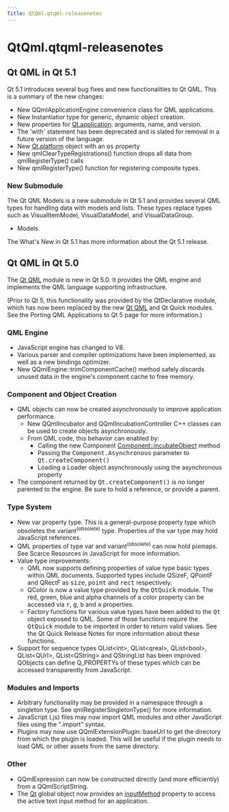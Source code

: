 ```yaml
---
Title: QtQml.qtqml-releasenotes
---
```


# QtQml.qtqml-releasenotes

<span class="subtitle"></span>
<!-- $$$qtqml-releasenotes.html-description -->
<h2>Qt QML in Qt 5.1</h2>
<p>Qt 5.1 introduces several bug fixes and new functionalities to Qt QML. This is a summary of the new changes:</p>
<ul>
<li>New QQmlApplicationEngine convenience class for QML applications.</li>
<li>New Instantiatior type for generic, dynamic object creation.</li>
<li>New properties for <a href="QtQml.Qt.md#application-prop">Qt.application</a>: arguments, name, and version.</li>
<li>The 'with' statement has been deprecated and is slated for removal in a future version of the language.</li>
<li>New <a href="QtQml.Qt.md#platform-prop">Qt.platform</a> object with an <tt>os</tt> property</li>
<li>New qmlClearTypeRegistrations() function drops all data from qmlRegisterType() calls</li>
<li>New qmlRegisterType() function for registering composite types.</li>
</ul>
<h3>New Submodule</h3>
<p>The Qt QML Models is a new submodule in Qt 5.1 and provides several QML types for handling data with models and lists. These types replace types such as VisualItemModel, VisualDataModel, and VisualDataGroup.</p>
<ul>
<li>Models</li>
</ul>
<p>The What's New in Qt 5.1 has more information about the Qt 5.1 release.</p>
<h2>Qt QML in Qt 5.0</h2>
<p>The <a href="QtQml.qtqml-index.md">Qt QML</a> module is new in Qt 5.0&#x2e; It provides the QML engine and implements the QML language supporting infrastructure.</p>
<p>(Prior to Qt 5, this functionality was provided by the QtDeclarative module, which has now been replaced by the new <a href="QtQml.qtqml-index.md">Qt QML</a> and Qt Quick modules. See the Porting QML Applications to Qt 5 page for more information.)</p>
<h3>QML Engine</h3>
<ul>
<li>JavaScript engine has changed to V8.</li>
<li>Various parser and compiler optimizations have been implemented, as well as a new bindings optimizer.</li>
<li>New QQmlEngine::trimComponentCache() method safely discards unused data in the engine's component cache to free memory.</li>
</ul>
<h3>Component and Object Creation</h3>
<ul>
<li>QML objects can now be created asynchronously to improve application performance.<ul>
<li>New QQmlIncubator and QQmlIncubationController C++ classes can be used to create objects asynchronously.</li>
<li>From QML code, this behavior can enabled by:<ul>
<li>Calling the new Component <a href="QtQml.Component.md#incubateObject-method">Component::incubateObject</a> method</li>
<li>Passing the <tt>Component.Asynchronous</tt> parameter to <tt>Qt.createComponent()</tt></li>
<li>Loading a Loader object asynchronously using the asynchronous property</li>
</ul>
</li>
</ul>
</li>
<li>The component returned by <tt>Qt.createComponent()</tt> is no longer parented to the engine. Be sure to hold a reference, or provide a parent.</li>
</ul>
<h3>Type System</h3>
<ul>
<li>New var property type. This is a general-purpose property type which obsoletes the variant<sup>(obsolete)</sup> type. Properties of the var type may hold JavaScript references.</li>
<li>QML properties of type var and variant<sup>(obsolete)</sup> can now hold pixmaps. See Scarce Resources in JavaScript for more information.</li>
<li>Value type improvements:<ul>
<li>QML now supports defining properties of value type basic types within QML documents. Supported types include QSizeF, QPointF and QRectF as <tt>size</tt>, <tt>point</tt> and <tt>rect</tt> respectively.</li>
<li>QColor is now a value type provided by the <tt>QtQuick</tt> module. The red, green, blue and alpha channels of a color property can be accessed via <tt>r</tt>, <tt>g</tt>, <tt>b</tt> and <tt>a</tt> properties.</li>
<li>Factory functions for various value types have been added to the <tt>Qt</tt> object exposed to QML. Some of those functions require the <tt>QtQuick</tt> module to be imported in order to return valid values. See the Qt Quick Release Notes for more information about these functions.</li>
</ul>
</li>
<li>Support for sequence types QList&lt;int&gt;, QList&lt;qreal&gt;, QList&lt;bool&gt;, QList&lt;QUrl&gt;, QList&lt;QString&gt; and QStringList has been improved. QObjects can define Q_PROPERTYs of these types which can be accessed transparently from JavaScript.</li>
</ul>
<h3>Modules and Imports</h3>
<ul>
<li>Arbitrary functionality may be provided in a namespace through a singleton type. See qmlRegisterSingletonType() for more information.</li>
<li>JavaScript (.js) files may now import QML modules and other JavaScript files using the &quot;.import&quot; syntax.</li>
<li>Plugins may now use QQmlExtensionPlugin::baseUrl to get the directory from which the plugin is loaded. This will be useful if the plugin needs to load QML or other assets from the same directory.</li>
</ul>
<h3>Other</h3>
<ul>
<li>QQmlExpression can now be constructed directly (and more efficiently) from a QQmlScriptString.</li>
<li>The <a href="QtQml.Qt.md">Qt</a> global object now provides an <a href="QtQml.Qt.md#inputMethod-prop">inputMethod</a> property to access the active text input method for an application.</li>
</ul>
<!-- @@@qtqml-releasenotes.html -->
